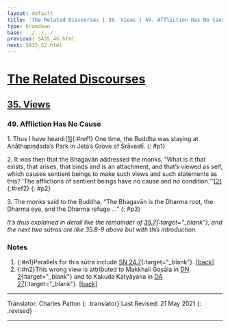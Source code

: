 ```yaml
---
layout: default
title: 'The Related Discourses | 35. Views | 49. Affliction Has No Cause'
type: kramdown
base: ../../../
previous: SA35_46.html
next: SA35_52.html
---
```


# [The Related Discourses](../index.html)
## [35. Views](index.html)
### 49. Affliction Has No Cause

1\. Thus I have heard:[\[1\]](#n1){:#ref1} One time, the Buddha was staying at Anāthapiṇḍada’s Park in Jeta’s Grove of Śrāvastī.
{: #p1}

2\. It was then that the Bhagavān addressed the monks, “What is it that exists, that arises, that binds and is an attachment, and that’s viewed as self, which causes sentient beings to make such views and such statements as this? ‘The afflictions of sentient beings have no cause and no condition.’”[\[2\]](#n2){:#ref2}
{: #p2}

3\. The monks said to the Buddha, “The Bhagavān is the Dharma root, the Dharma eye, and the Dharma refuge …”
{: #p3}

*It’s thus explained in detail like the remainder of [35.7](SA35_7.html){:target="_blank"}, and the next two sūtras are like 35.8-9 above but with this introduction.*

### Notes
1. {:#n1}Parallels for this sūtra include [SN 24.7](https://suttacentral.net/sn24.7){:target="_blank"}. [\[back\]](#ref1)
2. {:#n2}This wrong view is attributed to Makkhali Gosāla in [DN 2](https://suttacentral.net/dn2){:target="_blank"} and to Kakuda Katyāyana in [DĀ 27](../../dirgha/DA_27.html){:target="_blank"}. [\[back\]](#ref2)

---

Translator: Charles Patton
{: .translator}
Last Revised: 21 May 2021
{: .revised}

---
